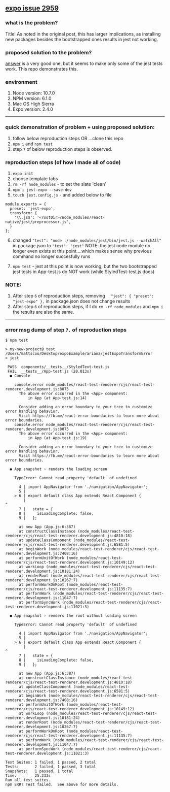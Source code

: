 ## [expo issue 2959](https://github.com/expo/expo/issues/2595#issuecomment-441362040)


### what is the problem?
Title! As noted in the original post, this has larger implications, as installing new packages besides the bootstrapped ones results in jest not working.


### proposed solution to the problem?

[answer](https://github.com/expo/expo/issues/2595#issuecomment-440966998) is a very good one, but it seems to make only some of the jest tests work. This repo demonstrates this.

### environment
1. Node version: 10.7.0
2. NPM version: 6.1.0
3. Mac OS High Sierra 
4. Expo version: 2.4.0

----

### quick demonstration of problem + using proposed solution:

1. follow below reproduction steps OR ...clone this repo
3. `npm i` and `npm test`
4. step `7` of below reproduction steps is observed.

### reproduction steps (of how I made all of code)

1. `expo init`
2. choose template tabs
3. `rm -rf node_modules` - to set the slate 'clean'
4. `npm i jest-expo --save-dev`
5. `touch jest.config.js` - and added below to file

```
module.exports = {
  preset: 'jest-expo',
  transform: {
    '\\.js$': '<rootDir>/node_modules/react-native/jest/preprocessor.js',
  }
};
```

6. changed `"test": "node ./node_modules/jest/bin/jest.js --watchAll"` in package.json to `"test": "jest"` NOTE: the jest node module no longer even exists at this point....which makes sense why previous command no longer succesfully runs

7. `npm test` - jest at this point is now working, but the two bootstrapped jest tests in App-test.js do NOT work (while StyledTest-test.js does)

### NOTE: 

1. After step `6` of reproduction steps, removing
`  "jest": {
    "preset": "jest-expo"
  },` in package.json does not change results
2. After step `6` of reproduction steps, if I do `rm -rf node_modules` and `npm i` the results are also the same.

----

### error msg dump of step `7.` of reproduction steps
```
$ npm test

> my-new-project@ test /Users/mattscoo/Desktop/expoExample/ariana/jestExpoTransformError
> jest

 PASS  components/__tests__/StyledText-test.js
 FAIL  __tests__/App-test.js (20.013s)
  ● Console

    console.error node_modules/react-test-renderer/cjs/react-test-renderer.development.js:8075
      The above error occurred in the <App> component:
          in App (at App-test.js:14)

      Consider adding an error boundary to your tree to customize error handling behavior.
      Visit https://fb.me/react-error-boundaries to learn more about error boundaries.
    console.error node_modules/react-test-renderer/cjs/react-test-renderer.development.js:8075
      The above error occurred in the <App> component:
          in App (at App-test.js:19)

      Consider adding an error boundary to your tree to customize error handling behavior.
      Visit https://fb.me/react-error-boundaries to learn more about error boundaries.

  ● App snapshot › renders the loading screen

    TypeError: Cannot read property 'default' of undefined

      4 | import AppNavigator from './navigation/AppNavigator';
      5 |
    > 6 | export default class App extends React.Component {
        |                                                                                                                                   ^
      7 |   state = {
      8 |     isLoadingComplete: false,
      9 |   };

      at new App (App.js:6:387)
      at constructClassInstance (node_modules/react-test-renderer/cjs/react-test-renderer.development.js:4810:18)
      at updateClassComponent (node_modules/react-test-renderer/cjs/react-test-renderer.development.js:6581:5)
      at beginWork (node_modules/react-test-renderer/cjs/react-test-renderer.development.js:7408:16)
      at performUnitOfWork (node_modules/react-test-renderer/cjs/react-test-renderer.development.js:10149:12)
      at workLoop (node_modules/react-test-renderer/cjs/react-test-renderer.development.js:10181:24)
      at renderRoot (node_modules/react-test-renderer/cjs/react-test-renderer.development.js:10267:7)
      at performWorkOnRoot (node_modules/react-test-renderer/cjs/react-test-renderer.development.js:11135:7)
      at performWork (node_modules/react-test-renderer/cjs/react-test-renderer.development.js:11047:7)
      at performSyncWork (node_modules/react-test-renderer/cjs/react-test-renderer.development.js:11021:3)

  ● App snapshot › renders the root without loading screen

    TypeError: Cannot read property 'default' of undefined

      4 | import AppNavigator from './navigation/AppNavigator';
      5 |
    > 6 | export default class App extends React.Component {
        |                                                                                                                                   ^
      7 |   state = {
      8 |     isLoadingComplete: false,
      9 |   };

      at new App (App.js:6:387)
      at constructClassInstance (node_modules/react-test-renderer/cjs/react-test-renderer.development.js:4810:18)
      at updateClassComponent (node_modules/react-test-renderer/cjs/react-test-renderer.development.js:6581:5)
      at beginWork (node_modules/react-test-renderer/cjs/react-test-renderer.development.js:7408:16)
      at performUnitOfWork (node_modules/react-test-renderer/cjs/react-test-renderer.development.js:10149:12)
      at workLoop (node_modules/react-test-renderer/cjs/react-test-renderer.development.js:10181:24)
      at renderRoot (node_modules/react-test-renderer/cjs/react-test-renderer.development.js:10267:7)
      at performWorkOnRoot (node_modules/react-test-renderer/cjs/react-test-renderer.development.js:11135:7)
      at performWork (node_modules/react-test-renderer/cjs/react-test-renderer.development.js:11047:7)
      at performSyncWork (node_modules/react-test-renderer/cjs/react-test-renderer.development.js:11021:3)

Test Suites: 1 failed, 1 passed, 2 total
Tests:       2 failed, 1 passed, 3 total
Snapshots:   1 passed, 1 total
Time:        25.233s
Ran all test suites.
npm ERR! Test failed.  See above for more details.
```


